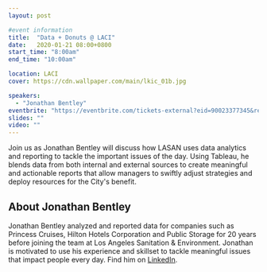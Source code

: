 ```yaml
---
layout: post

#event information
title:  "Data + Donuts @ LACI"
date:   2020-01-21 08:00+0800
start_time: "8:00am"
end_time: "10:00am"

location: LACI
cover: https://cdn.wallpaper.com/main/lkic_01b.jpg

speakers:
  - "Jonathan Bentley"
eventbrite: "https://eventbrite.com/tickets-external?eid=90023377345&ref=etckt"
slides: ""
video: ""
---
```


Join us as Jonathan Bentley will discuss how LASAN uses data analytics and reporting to tackle the important issues of the day.  Using Tableau, he blends data from both internal and external sources to create meaningful and actionable reports that allow managers to swiftly adjust strategies and deploy resources for the City's benefit. 

## About Jonathan Bentley

Jonathan Bentley analyzed and reported data for companies such as Princess Cruises, Hilton Hotels Corporation and Public Storage for 20 years before joining the team at Los Angeles Sanitation & Environment.  Jonathan is motivated to use his experience and skillset to tackle meaningful issues that impact people every day. Find him on [LinkedIn](https://www.linkedin.com/in/jonathan-bentley-51b26311/).